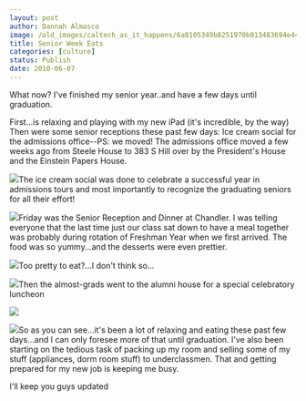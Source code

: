 ```yaml
---
layout: post
author: Dannah Almasco
image: /old_images/caltech_as_it_happens/6a0105349b8251970b013483694e44970c.jpg
title: Senior Week Eats
categories: [culture]
status: Publish
date: 2010-06-07
---
```


What now? I've finished my senior year..and have a few days until graduation.

First...is relaxing and playing with my new iPad (it's incredible, by the way)
Then were some senior receptions these past few days:
Ice cream social for the admissions office--PS: we moved! The admissions office moved a few weeks ago from Steele House to 383 S Hill over by the President's House and the Einstein Papers House. 


![](/old_images/caltech_as_it_happens/6a0105349b8251970b0133f03f8680970b.jpg)The ice cream social was done to celebrate a successful year in admissions tours and most importantly to recognize the graduating seniors for all their effort!


![](/old_images/caltech_as_it_happens/6a0105349b8251970b0133f03f8894970b.jpg)Friday was the Senior Reception and Dinner at Chandler. I was telling everyone that the last time just our class sat down to have a meal together was probably during rotation of Freshman Year when we first arrived. The food was so yummy...and the desserts were even prettier.


![](/old_images/caltech_as_it_happens/6a0105349b8251970b0133f03f8b97970b.jpg)Too pretty to eat?...I don't think so...


![](/old_images/caltech_as_it_happens/6a0105349b8251970b013483695985970c.jpg)Then the almost-grads went to the alumni house for a special celebratory luncheon

![](/old_images/caltech_as_it_happens/6a0105349b8251970b013483695b2e970c.jpg)

![](/old_images/caltech_as_it_happens/6a0105349b8251970b0133f03f8ee2970b.jpg)So as you can see...it's been a lot of relaxing and eating these past few days...and I can only foresee more of that until graduation. I've also been starting on the tedious task of packing up my room and selling some of my stuff (appliances, dorm room stuff) to underclassmen. That and getting prepared for my new job is keeping me busy.

I'll keep you guys updated

